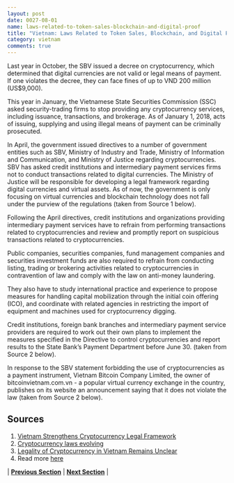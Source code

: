 ```yaml
---
layout: post
date: 0027-08-01
name: laws-related-to-token-sales-blockchain-and-digital-proof
title: "Vietnam: Laws Related to Token Sales, Blockchain, and Digital Proof"
category: vietnam
comments: true
---
```


Last year in October, the SBV issued a decree on cryptocurrency, which determined that digital currencies are not valid or legal means of payment. If one violates the decree, they can face fines of up to VND 200 million (US$9,000).

This year in January, the Vietnamese State Securities Commission (SSC) asked security-trading firms to stop providing any cryptocurrency services, including issuance, transactions, and brokerage. As of January 1, 2018, acts of issuing, supplying and using illegal means of payment can be criminally prosecuted.

In April, the government issued directives to a number of government entities such as SBV, Ministry of Industry and Trade, Ministry of Information and Communication, and Ministry of Justice regarding cryptocurrencies. SBV has asked credit institutions and intermediary payment services firms not to conduct transactions related to digital currencies. The Ministry of Justice will be responsible for developing a legal framework regarding digital currencies and virtual assets. As of now, the government is only focusing on virtual currencies and blockchain technology does not fall under the purview of the regulations (taken from Source 1 below).

Following the April directives, credit institutions and organizations providing intermediary payment services have to refrain from performing transactions related to cryptocurrencies and review and promptly report on suspicious transactions related to cryptocurrencies.

Public companies, securities companies, fund management companies and securities investment funds are also required to refrain from conducting listing, trading or brokering activities related to cryptocurrencies in contravention of law and comply with the law on anti-money laundering.

They also have to study international practice and experience to propose measures for handling capital mobilization through the initial coin offering (ICO), and coordinate with related agencies in restricting the import of equipment and machines used for cryptocurrency digging.

Credit institutions, foreign bank branches and intermediary payment service providers are required to work out their own plans to implement the measures  specified in the Directive to control cryptocurrencies and report results to the State Bank’s Payment Department before June 30. (taken from Source 2 below).

In response to the SBV statement forbidding the use of cryptocurrencies as a payment instrument, Vietnam Bitcoin Company Limited, the owner of bitcoinvietnam.com.vn - a popular virtual currency exchange in the country, publishes on its website an announcement saying that it does not violate the law (taken from Source 2 below).


Sources 
--- 
1. [Vietnam Strengthens Cryptocurrency Legal Framework](http://www.vietnam-briefing.com/news/vietnam-strengthen-cryptocurrency-legal-framework.html/)
2. [Cryptocurrency laws evolving](http://vietnamlawmagazine.vn/cryptocurrencies-to-be-strictly-managed-6212.html)
3. [Legality of Cryptocurrency in Vietnam Remains Unclear](http://vietnamlawmagazine.vn/legality-of-cryptocurrencies-in-vietnam-remains-unclear-6170.html)
4. Read more [here](https://coinlist.me/bitcoin/buy/vietnam)

| **[Previous Section]( https://neo-project.github.io/global-blockchain-compliance-hub//vietnam/vietnam-governing-by-law.html)** | **[Next Section]( https://neo-project.github.io/global-blockchain-compliance-hub//vietnam/vietnam-securities-related-laws.html)** |
